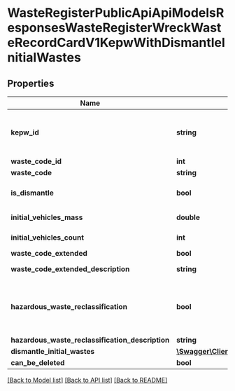 # WasteRegisterPublicApiApiModelsResponsesWasteRegisterWreckWasteRecordCardV1KepwWithDismantleInitialWastes

## Properties
Name | Type | Description | Notes
------------ | ------------- | ------------- | -------------
**kepw_id** | **string** | Id karty ewidencji pojazdów wycofanych z eksploatacji | [optional] 
**waste_code_id** | **int** | Id kodu odpadu | [optional] 
**waste_code** | **string** | Kod odpadu | [optional] 
**is_dismantle** | **bool** | Prowadzący stację demontażu | [optional] 
**initial_vehicles_mass** | **double** | Masa pojazdów [Mg] | [optional] 
**initial_vehicles_count** | **int** | Liczba pojazdów [szt.] | [optional] 
**waste_code_extended** | **bool** | Kod ex | [optional] 
**waste_code_extended_description** | **string** | Rodzaj odpadu ex | [optional] 
**hazardous_waste_reclassification** | **bool** | Zmiana statusu odpadów niebezpiecznych na odpady inne niż niebezpieczne | [optional] 
**hazardous_waste_reclassification_description** | **string** | Rodzaj odpadu | [optional] 
**dismantle_initial_wastes** | [**\Swagger\Client\Model\WasteRegisterPublicApiApiModelsResponsesWasteRegisterWreckWasteRecordCardV1DismantleInitialWasteEditableListItem[]**](WasteRegisterPublicApiApiModelsResponsesWasteRegisterWreckWasteRecordCardV1DismantleInitialWasteEditableListItem.md) |  | [optional] 
**can_be_deleted** | **bool** |  | [optional] 

[[Back to Model list]](../README.md#documentation-for-models) [[Back to API list]](../README.md#documentation-for-api-endpoints) [[Back to README]](../README.md)


